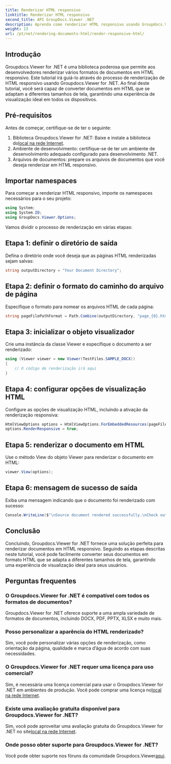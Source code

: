 ```yaml
---
title: Renderizar HTML responsivo
linktitle: Renderizar HTML responsivo
second_title: API GroupDocs.Viewer .NET
description: Aprenda como renderizar HTML responsivo usando Groupdocs.Viewer for .NET, garantindo uma experiência de visualização ideal em todos os dispositivos.
weight: 13
url: /pt/net/rendering-documents-html/render-responsive-html/
---
```

## Introdução
Groupdocs.Viewer for .NET é uma biblioteca poderosa que permite aos desenvolvedores renderizar vários formatos de documentos em HTML responsivo. Este tutorial irá guiá-lo através do processo de renderização de HTML responsivo usando Groupdocs.Viewer for .NET. Ao final deste tutorial, você será capaz de converter documentos em HTML que se adaptam a diferentes tamanhos de tela, garantindo uma experiência de visualização ideal em todos os dispositivos.
## Pré-requisitos
Antes de começar, certifique-se de ter o seguinte:
1.  Biblioteca Groupdocs.Viewer for .NET: Baixe e instale a biblioteca do[local na rede Internet](https://releases.groupdocs.com/viewer/net/).
2. Ambiente de desenvolvimento: certifique-se de ter um ambiente de desenvolvimento adequado configurado para desenvolvimento .NET.
3. Arquivos de documentos: prepare os arquivos de documentos que você deseja renderizar em HTML responsivo.

## Importar namespaces
Para começar a renderizar HTML responsivo, importe os namespaces necessários para o seu projeto:
```csharp
using System;
using System.IO;
using GroupDocs.Viewer.Options;
```

Vamos dividir o processo de renderização em várias etapas:
## Etapa 1: definir o diretório de saída
Defina o diretório onde você deseja que as páginas HTML renderizadas sejam salvas:
```csharp
string outputDirectory = "Your Document Directory";
```
## Etapa 2: definir o formato do caminho do arquivo de página
Especifique o formato para nomear os arquivos HTML de cada página:
```csharp
string pageFilePathFormat = Path.Combine(outputDirectory, "page_{0}.html");
```
## Etapa 3: inicializar o objeto visualizador
Crie uma instância da classe Viewer e especifique o documento a ser renderizado:
```csharp
using (Viewer viewer = new Viewer(TestFiles.SAMPLE_DOCX))
{
    // O código de renderização irá aqui
}
```
## Etapa 4: configurar opções de visualização HTML
Configure as opções de visualização HTML, incluindo a ativação da renderização responsiva:
```csharp
HtmlViewOptions options = HtmlViewOptions.ForEmbeddedResources(pageFilePathFormat);
options.RenderResponsive = true;
```
## Etapa 5: renderizar o documento em HTML
Use o método View do objeto Viewer para renderizar o documento em HTML:
```csharp
viewer.View(options);
```
## Etapa 6: mensagem de sucesso de saída
Exiba uma mensagem indicando que o documento foi renderizado com sucesso:
```csharp
Console.WriteLine($"\nSource document rendered successfully.\nCheck output in {outputDirectory}.");
```

## Conclusão
Concluindo, Groupdocs.Viewer for .NET fornece uma solução perfeita para renderizar documentos em HTML responsivo. Seguindo as etapas descritas neste tutorial, você pode facilmente converter seus documentos em formato HTML que se adapta a diferentes tamanhos de tela, garantindo uma experiência de visualização ideal para seus usuários.
## Perguntas frequentes
### O Groupdocs.Viewer for .NET é compatível com todos os formatos de documentos?
Groupdocs.Viewer for .NET oferece suporte a uma ampla variedade de formatos de documentos, incluindo DOCX, PDF, PPTX, XLSX e muito mais.
### Posso personalizar a aparência do HTML renderizado?
Sim, você pode personalizar várias opções de renderização, como orientação da página, qualidade e marca d’água de acordo com suas necessidades.
### O Groupdocs.Viewer for .NET requer uma licença para uso comercial?
 Sim, é necessária uma licença comercial para usar o Groupdocs.Viewer for .NET em ambientes de produção. Você pode comprar uma licença no[local na rede Internet](https://purchase.groupdocs.com/buy).
### Existe uma avaliação gratuita disponível para Groupdocs.Viewer for .NET?
 Sim, você pode aproveitar uma avaliação gratuita do Groupdocs.Viewer for .NET no site[local na rede Internet](https://releases.groupdocs.com/).
### Onde posso obter suporte para Groupdocs.Viewer for .NET?
Você pode obter suporte nos fóruns da comunidade Groupdocs.Viewer[aqui](https://forum.groupdocs.com/c/viewer/9).